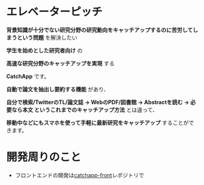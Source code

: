# エレベーターピッチ

**背景知識が十分でない研究分野の研究動向をキャッチアップするのに苦労してしまうという問題** を解決したい

**学生を始めとした研究者向け** の

**高速な研究分野のキャッチアップを実現** する

**CatchApp** です。

**自動で論文を抽出し要約する機能** があり、

**自分で検索/TwitterのTL/論文誌 → WebのPDF/図書館 → Abstractを読む → 必要なら本文 というこれまでのキャッチアップ方法** とは違って、

**移動中などにもスマホを使って手軽に最新研究をキャッチアップ** することができます。

# 開発周りのこと

- フロントエンドの開発は[catchapp-front](https://github.com/enpitut2019/catchapp-front)レポジトリで